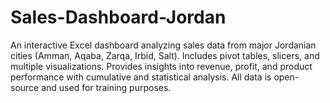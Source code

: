 # Sales-Dashboard-Jordan
An interactive Excel dashboard analyzing sales data from major Jordanian cities (Amman, Aqaba, Zarqa, Irbid, Salt). Includes pivot tables, slicers, and multiple visualizations. Provides insights into revenue, profit, and product performance with cumulative and statistical analysis. All data is open-source and used for training purposes.
